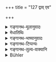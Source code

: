 +++
title = "127 द्वाव् एव"

+++

<details><summary>गङ्गानथ-मूलानुवादः</summary>

The twice-born man shall always carefully avoid only two conditions as unfit for study: viz. an unclean place of study and his own unclean condition.—(127)
</details>

<details><summary>मेधातिथिः</summary>

**नित्य**ग्रहणात् पूर्वत्रानध्यायानां विकल्पः ।  
तत्रापि, येषां नित्यत्व-मात्रं तत् प्रदर्शितम् एव -  
यत्र **नित्य**ग्रहणम्,  
अर्थवादो वा +++(नित्यत्व-सूचकः)+++ - यथा "अमावास्या गुरुं हन्ति" (म्ध् ४.११४) इति ।  
**भूमेश् चाशुद्धिर्** अस्थि-भग-लिङ्गादिकामेध्यादि-संसर्गः । **आत्मनस् तु** पञ्चमे वक्ष्यते ।  
यद्य् अप्य् अध्ययन-विधि-प्रकरण एताव् अनध्यायौ  
तथापि नैत्यके +++(ब्रह्मयज्ञेऽपि)+++ भवतः ।  
न ह्य् अशुचिर् अधिक्रियते ।  +++(5)+++  
तथा च ब्राह्मणम् "तस्य वा एतस्य यज्ञस्य द्वाव् अनध्यायौ यद् आत्माशुचिर् यद् देशः" (ता २.१५) इति । ब्रह्मयज्ञश् च नित्यो जपः ॥ ४.१२७ ॥
</details>

<details><summary>गङ्गानथ-भाष्यानुवादः</summary>

The mention of ‘*always*’ here shows that the aforesaid occasions are to be regarded as ‘unfit for study,’ only optionally; among these also those that are obligatory have already been indicated; *e.g*., whenever the term ‘always’ occurs; it has also been shown where what is stated is purely descriptive; *e.g*., verse 114.

The place is regarded as ‘*unclean*’ when it is in contact with such unclean things as bones, the generative organs, and so forth.

The conditions that make the man himself ‘unclean’ shall be described in Discourse V.

Though the present conditions of ‘unfitness for study,’ are mentioned in the context dealing with ‘Vedic Study,’ yet they are, in reality, permanently ‘unfit for study;’ for the simple reason that the unclean man is not entitled to any act; as says the Brāhmaṇa—

> ‘For the sacrifice, there are two conditions that make it *unfit*— when the man himself, or the place, is unclean.’ 

The sacrifice here referred to is the ‘*Brahmayajña*,’ the daily reciting of Vedic mantras.—(127).
</details>

<details><summary>गङ्गानथ-टिप्पन्यः</summary>

This verse is quoted in *Aparārka* (p. 193), which adds that this refers to that ‘Vedic study’ which forms part of the daily ‘*Brahmayajña*’, being based, as it is, on the following Taittirīya text: ‘*Tasya vā etasya yajñasya dvāvanadhyāyau yadātmā*’ *śuciryoddeśaḥ*,’—which bears specially upon the *Brahmayajña*;—in *Hemādri* (Kāla, p. 775), which says that this refers to that Vedic study which forms part of the daily
*Brahmayajña*;—in *Smṛticandrikā* (Saṃskāra, p. 164), which has the same
note;—and in *Gadādharapaddhati* (Kāla, p. 196).
</details>

<details><summary>गङ्गानथ-तुल्य-वाक्यानि</summary>

*Yājñavalkya* (1.149).— ‘When the place or the man himself, is unclean, when there is thunder and lightning, etc.’

*Āśvalāyana Gṛhyasūtra* (3.4.7).—‘Two occasions have been recognised as unfit for study—*viz*., when the place is unclean and when the man himself is unclean.’

*Pāraskara* (1.11.7-9).— ‘On the death of the teacher, one shall enter the water and desist from study for ten days—for three days, on the death of a fellow-student;—for one day on the death of one who is not a fellow-student.’

*Gobhila* (3.3.24.27).—‘On the death of a fellow-student,—on the death of one’s own king,—on the death of the teacher, for three days; for a day and night, on the death of the pupil.’
</details>

<details><summary>Bühler</summary>

127	Let a twice-born man always carefully interrupt the Veda-study on two (occasions, viz.) when the place where he recites is impure, and when he himself is unpurified.
</details>
